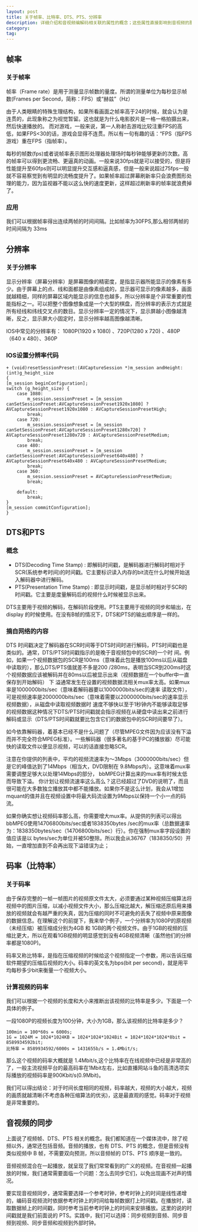 ```yaml
---
layout: post
title: 关于帧率、比特率、DTS、PTS、分辨率
description: 详细介绍和音视频编解码相关联的属性的概念；这些属性直接影响到音视频的那些特性等。
category: 
tag: 
---
```



## 帧率

### 关于帧率

帧率（Frame rate）是用于测量显示帧数的量度。所谓的测量单位为每秒显示帧数(Frames per Second，简称：FPS）或“赫兹”（Hz）

由于人类眼睛的特殊生理结构，如果所看画面之帧率高于24的时候，就会认为是连贯的，此现象称之为视觉暂留。这也就是为什么电影胶片是一格一格拍摄出来，然后快速播放的。
而对游戏，一般来说，第一人称射击游戏比较注重FPS的高低，如果FPS<30的话，游戏会显得不连贯。所以有一句有趣的话：“FPS（指FPS游戏）重在FPS（指帧率）。

每秒的帧数(fps)或者说帧率表示图形处理器处理场时每秒钟能够更新的次数。高的帧率可以得到更流畅、更逼真的动画。一般来说30fps就是可以接受的，但是将性能提升至60fps则可以明显提升交互感和逼真感，但是一般来说超过75fps一般就不容易察觉到有明显的流畅度提升了。如果帧率超过屏幕刷新率只会浪费图形处理的能力，因为监视器不能以这么快的速度更新，这样超过刷新率的帧率就浪费掉了。

### 应用

我们可以根据帧率得出连续两帧的时间间隔。比如帧率为30FPS,那么相邻两帧的时间间隔为 33ms

## 分辨率

### 关于分辨率

显示分辨率（屏幕分辨率）是屏幕图像的精密度，是指显示器所能显示的像素有多少。由于屏幕上的点、线和面都是由像素组成的，显示器可显示的像素越多，画面就越精细，同样的屏幕区域内能显示的信息也越多，所以分辨率是个非常重要的性能指标之一。可以把整个图像想象成是一个大型的棋盘，而分辨率的表示方式就是所有经线和纬线交叉点的数目。显示分辨率一定的情况下，显示屏越小图像越清晰，反之，显示屏大小固定时，显示分辨率越高图像越清晰。

IOS中常见的分辨率有： 1080P(1920 x 1080) 、720P(1280 x 720) 、480P（640 x 480）、360P

### IOS设置分辨率代码

	+ (void)resetSessionPreset:(AVCaptureSession *)m_session andHeight:(int)g_height_size
	{
    [m_session beginConfiguration];
    switch (g_height_size) {
        case 1080:
            m_session.sessionPreset = [m_session canSetSessionPreset:AVCaptureSessionPreset1920x1080] ? AVCaptureSessionPreset1920x1080 : AVCaptureSessionPresetHigh;
            break;
        case 720:
            m_session.sessionPreset = [m_session canSetSessionPreset:AVCaptureSessionPreset1280x720] ? AVCaptureSessionPreset1280x720 : AVCaptureSessionPresetMedium;
            break;
        case 480:
            m_session.sessionPreset = [m_session canSetSessionPreset:AVCaptureSessionPreset640x480] ? AVCaptureSessionPreset640x480 : AVCaptureSessionPresetMedium;
            break;
        case 360:
            m_session.sessionPreset = AVCaptureSessionPresetMedium;
            break;
            
        default:
            break;
    }
    [m_session commitConfiguration];
	}



## DTS和PTS

### 概念

* DTS(Decoding Time Stamp) : 即解码时间戳，是解码器进行解码时相对于SCR(系统参考时间)的时间戳。它主要标识读入内存的bit流在什么时候开始送入解码器中进行解码。
* PTS(Presentation Time Stamp) : 即显示时间戳，是显示帧时相对于SCR的时间戳。它主要是度量解码后的视频什么时候被显示出来。

DTS主要用于视频的解码，在解码阶段使用。PTS主要用于视频的同步和输出，在 display 的时候使用。在没有B帧的情况下，DTS和PTS的输出顺序是一样的。

### 摘自网络的内容

DTS 时间戳决定了解码器在SCR时间等于DTS时间时进行解码，PTS时间戳也是类似的。通常，DTS/PTS时间戳指示的是晚于音视频包中的SCR的一个时 间。例如，如果一个视频数据包的SCR是100ms（意味着此包是播放100ms以后从磁盘中读取的），那么DTS/PTS值就差不多是200 /280ms，表明当SCR到200ms时这个视频数据应该被解码并在80ms以后被显示出来（视频数据在一个buffer中一直保存到开始解码）
下 溢通常发生在设置的视频数据流相关mux率太高。如果mux率是1000000bits/sec（意味着解码器要以1000000bits/sec的速率 读取文件），可是视频速率是2000000bits/sec（意味着需要以2000000bits/sec的速率显示视频数据），从磁盘中读取视频数据时 速度不够快以至于1秒钟内不能够读取足够的视频数据这种情况下DTS/PTS时间戳就会指示视频在从硬盘中读出来之前进行解码或显示（DTS/PTS时间戳就要比包含它们的数据包中的SCR时间要早了）。

如今依靠解码器，着基本已经不是什么问题了（尽管MPEG文件因为应该没有下溢而并不完全符合MPEG标准）。一些解码器（很多著名的基于PC的播放器）尽可能快的读取文件以便显示视频，可以的话直接忽略SCR。

注意在你提供的列表中，平均的视频流速率为～3Mbps（3000000bits/sec）但是它的峰值达到了14Mbps（相当大，DVD限制在 9.8Mbps内）。这意味着mux率需要调整足够大以处理14Mbps的部分， bbMPEG计算出来的mux率有时候太低而导致下溢。
你计划让视频流速率这么高么？这已经超过了DVD的说明了，而且很可能在大多数独立播放其中都不能播放。如果你不是这么计划，我会从1增加mquant的值并且在视频设置中将最大码流设置为9Mbps以保持一个小一点的码流。

如果你确实想让视频码率那么高，你需要增大mux率。从提供的列表可以得出bbMPEG使用14706800bits/sec或者1838350bytes /sec的mux率（总数据速率为：1838350bytes/sec（14706800bits/sec）行）。你在强制mux率字段设置的值应该是以 bytes/sec为单位并被50整除。所以我会从36767（1838350/50）开始，一直增加直到不会再出现下溢错误为止；


## 码率（比特率）

### 关于码率

由于保存完整的一帧一帧图片的视频原文件太大，必须要通过某种视频压缩算法将视频中的图片压缩，以减小视频文件大小，那么压缩比越大，解压缩还原后用来播放的视频就会有越严重的失真，因为压缩的同时不可避免的丢失了视频中原来图像的数据信息。在理解这个的前提下，我来举个例子，一个分辨率为1080P的原视频（未经压缩）被压缩成分别为4GB 和 1GB的两个视频文件。由于1GB的视频的压缩比更大，所以在观看1GB视频的明显感觉到没有4GB视频清晰（虽然他们的分辨率都是1080P)。

码率又称比特率，是指在压缩视频的时候给这个视频指定一个参数，用以告诉压缩软件期望的压缩后视频的大小。码率的英文名为bps(bit per second)，就是用平均每秒多少bit来衡量一个视频大小。


### 计算视频的码率

我们可以根据一个视频的长度和大小来推断出该视频的比特率是多少。下面是一个具体的例子。

一段1080P的视频长度为100分钟，大小为1GB，那么该视频的比特率是多少？

	100min = 100*60s = 6000s;
	1G = 1024M = 1024*1024KB = 1024*1024*1024Bit = 1024*1024*1024*8bit = 8589934592bit;
	比特率 = 8589934592/6000s = 1431655b/s = 1.4Mbit/s;

那么这个视频的码率大概就是 1.4Mbit/s,这个比特率在在线视频中已经是非常高的了，一般主流视频平台的最高码率在1Mbit左右，比如直播网站斗鱼的高清选项实际播放的视频码率是900Kbit/s(0.9Mbit)。

我们可以得出结论：对于时间长度相同的视频，码率越大，视频的大小越大，视频的画质就越清晰(不考虑各种压缩算法的优劣)，这是最直观的感觉。码率对于视频是非常重要的。

## 音视频的同步

上面说了视频帧、DTS、PTS 相关的概念。我们都知道在一个媒体流中，除了视频以外，通常还包括音频。音频的播放，也有 DTS、PTS 的概念，但是音频没有类似视频中 B 帧，不需要双向预测，所以音频帧的 DTS、PTS 顺序是一致的。

音频视频混合在一起播放，就呈现了我们常常看到的广义的视频。在音视频一起播放的时候，我们通常需要面临一个问题：怎么去同步它们，以免出现画不对声的情况。

要实现音视频同步，通常需要选择一个参考时钟，参考时钟上的时间是线性递增的，编码音视频流时依据参考时钟上的时间给每帧数据打上时间戳。在播放时，读取数据帧上的时间戳，同时参考当前参考时钟上的时间来安排播放。这里的说的时间戳就是我们前面说的 PTS。实践中，我们可以选择：同步视频到音频、同步音频到视频、同步音频和视频到外部时钟。
